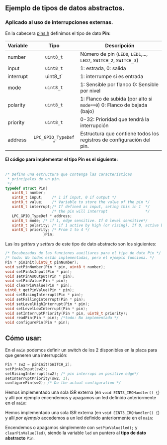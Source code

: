 ## Ejemplo de tipos de datos abstractos.
### Aplicado al uso de interrupciones externas.


En la cabecera [pins.h](https://github.com/3ll34ndr0/ese/blob/master/apse/tp/tfinal/src/pins.h) definimos el tipo de dato **Pin**:

Variable | Tipo | Descripción
---|:---:|---
number | `uint8_t` | Número de pin (`LED0`, `LED1`,..., `LED7`, `SWITCH_2`, `SWITCH_3`) 
input  | `uint8_t` | 1: estrada, 0: salida
interrupt | uint8_t` | 1: interrumpe si es entrada 
mode   | `uint8_t` | 1: Sensible por flanco 0: Sensible por nivel
polarity | `uint8_t` | 1: Flanco de subida (por alto si `mode==0`) 0: Flanco de bajada (bajo)
priority | `uint8_t` | 0-32: Prioridad que tendrá la interrupción
address | `LPC_GPIO_TypeDef *` | Estructura que contiene todos los registros de configuración del pin.

#### El código para implementar el tipo **Pin** es el siguiente:
``` c

/* Defino una estructura que contenga las características
 * principales de un pin.
 */
typedef struct Pin{
   uint8_t number;
   uint8_t input;    /* 1 if input, 0 if output */
   uint8_t value;    /* Variable to store the value of the pin */
   uint8_t interrupt;/* If defined as input, seting this in 1  */
                     /* the pin will interrupt                 */
   LPC_GPIO_TypeDef * address;
   uint8_t mode; /* if 1, edge sensitive. If 0 level sensitive*/
   uint8_t polarity; /* if 1 active by high (or rising). If 0, active by low (or falling)*/
   uint8_t priority; /* From 1 to 4 */
                 }Pin;
```

Las los *getters* y *setters* de este tipo de dato abstracto son los siguientes:

```c
/* Encabezados de las funciones auxiliares para el tipo de dato Pin */
/* todo: No todas están implementadas, pero el ejemplo funciona. */
Pin * pinInit(uint8_t pinNumber);
void setPinNumber(Pin * pin, uint8_t number);
void setPinAsInput(Pin * pin);
void setPinAsOutput(Pin * pin);
void setPinValue(Pin * pin);
void clearPinValue(Pin * pin);
uint8_t getPinValue(Pin * pin);
void setRisingInterrupt(Pin * pin);
void setFallingInterrupt(Pin * pin);
void setLevelHighInterrupt(Pin * pin);
void setLevelLowInterrupt(Pin * pin);
void setInterruptPriority(Pin * pin, uint8_t priority);
void readPin(Pin * pin); /*todo: No implementada */
void configurePin(Pin * pin);

```

## Cómo usar:
En el `main` podemos definir un switch de los 2 disponibles en la placa para que generen una interrupción:

```c
Pin * sw2 = pinInit(SWITCH_2);
setPinAsInput(sw2);
setRisingInterrupt(sw2); /* pin interrups on positive edge*/
setInterruptPriority(sw2, 3);
configurePin(sw2); /* Do the actual configuration */
```

Hemos implementado una sola ISR externa (en `void EINT3_IRQHandler() {`) y allí por ejemplo encendemos y apagamos un led definido anteriormente en el `main`:

Hemos implementado una sola ISR externa (en `void EINT3_IRQHandler() {`) y allí *por ejemplo* accedemos a un led definido anteriormente en el `main`:

Encendemos o apagamos simplemente con `setPinValue(led);` y `clearPinValue(led)`, siendo la variable `led` un puntero al **tipo de dato abstracto** `Pin`.

